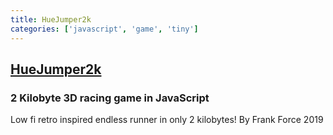 ```yaml
---
title: HueJumper2k
categories: ['javascript', 'game', 'tiny']
---
```

## [HueJumper2k](https://github.com/KilledByAPixel/HueJumper2k)

### 2 Kilobyte 3D racing game in JavaScript

Low fi retro inspired endless runner in only 2 kilobytes!
By Frank Force 2019
